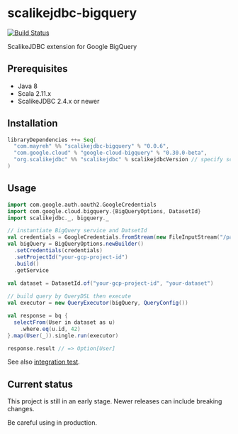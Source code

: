 # scalikejdbc-bigquery

[![Build Status](https://travis-ci.org/ocadaruma/scalikejdbc-bigquery.svg?branch=master)](https://travis-ci.org/ocadaruma/scalikejdbc-bigquery)

ScalikeJDBC extension for Google BigQuery

## Prerequisites

- Java 8
- Scala 2.11.x
- ScalikeJDBC 2.4.x or newer

## Installation

```scala
libraryDependencies ++= Seq(
  "com.mayreh" %% "scalikejdbc-bigquery" % "0.0.6",
  "com.google.cloud" % "google-cloud-bigquery" % "0.30.0-beta",
  "org.scalikejdbc" %% "scalikejdbc" % scalikejdbcVersion // specify scalikejdbc version you want. 
)
```

## Usage

```scala
import com.google.auth.oauth2.GoogleCredentials
import com.google.cloud.bigquery.{BigQueryOptions, DatasetId}
import scalikejdbc._, bigquery._

// instantiate BigQuery service and DatsetId
val credentials = GoogleCredentials.fromStream(new FileInputStream("/path/to/key.json"))
val bigQuery = BigQueryOptions.newBuilder()
  .setCredentials(credentials)
  .setProjectId("your-gcp-project-id")
  .build()
  .getService
  
val dataset = DatasetId.of("your-gcp-project-id", "your-dataset")

// build query by QueryDSL then execute
val executor = new QueryExecutor(bigQuery, QueryConfig())

val response = bq {
  selectFrom(User in dataset as u)
    .where.eq(u.id, 42)
}.map(User(_)).single.run(executor)

response.result // => Option[User]
```

See also [integration test](https://github.com/ocadaruma/scalikejdbc-bigquery/blob/master/src/it/scala/scalikejdbc/bigquery/QueryDSLIntegration.scala).

## Current status

This project is still in an early stage. Newer releases can include breaking changes.

Be careful using in production.

